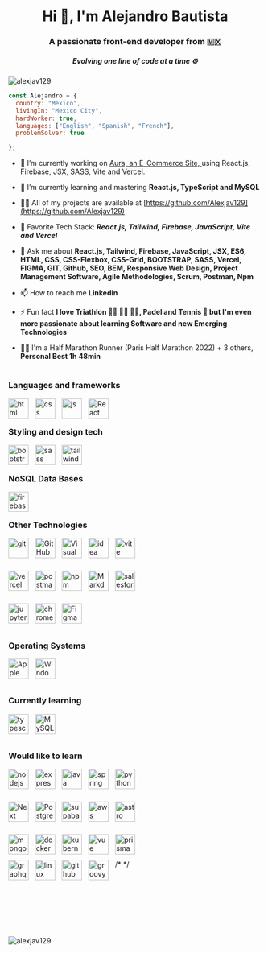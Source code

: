 <h1 align="center">Hi 👋, I'm Alejandro Bautista</h1>
<h3 align="center">A passionate front-end developer from 🇲🇽</h3>
<h5 align="center">Evolving one line of code at a time ⚙️</h5>


<p align="left"> <img src="https://komarev.com/ghpvc/?username=alexjav129&label=Profile%20views&color=0e75b6&style=flat" alt="alexjav129" /> </p>

```js
const Alejandro = {
  country: "Mexico",
  livingIn: "Mexico City",
  hardWorker: true,
  languages: ["English", "Spanish", "French"],
  problemSolver: true

};
```

- 🔭 I’m currently working on [Aura, an E-Commerce Site, ](https://github.com/Alexjav129/PreEntrega2-Bautista) using React.js, Firebase, JSX, SASS, Vite and Vercel. 

- 🌱 I’m currently learning and mastering ******React.js, TypeScript and MySQL******

- 👨‍💻 All of my projects are available at [https://github.com/Alexjav129](https://github.com/Alexjav129)

- 🏅 Favorite Tech Stack:  ***React.js, Tailwind, Firebase, JavaScript, Vite and Vercel***

- 💬 Ask me about **React.js, Tailwind, Firebase, JavaScript, JSX, ES6, HTML, CSS, CSS-Flexbox, CSS-Grid, BOOTSTRAP, SASS,  Vercel, FIGMA, GIT, Github, SEO, BEM, Responsive Web Design, Project Management Software, Agile Methodologies, Scrum, Postman, Npm**

- 📫 How to reach me **Linkedin**

- ⚡ Fun fact **I love Triathlon 🏃‍♂️ 🚴‍♂️ 🏊‍♂️, Padel and Tennis 🎾 but I'm even more passionate about learning Software and new Emerging Technologies**
  
- 🏃‍♂️ I'm a Half Marathon Runner (Paris Half Marathon 2022) + 3 others, **Personal Best 1h 48min**


# <h3 align="left">Languages and frameworks</h3>
<p align="left"> 

<img align="left" alt="html" width="40px" src="https://skillicons.dev/icons?i=html" style="padding-right:10px;" />
<img align="left" alt="css" width="40px" src="https://skillicons.dev/icons?i=css" style="padding-right:10px;" />
<img align="left" alt="js" width="40px" src="https://skillicons.dev/icons?i=js" style="padding-right:10px;" />
<img align="left" alt="React" width="40px" src="https://skillicons.dev/icons?i=react"  style="padding-right:10px;" />
  
</p> 
<br />

# <h3 align="left">Styling and design tech</h3>
<p align="left"> 

<img align="left" alt="bootstrap" width="40px" src="https://skillicons.dev/icons?i=bootstrap" style="padding-right:10px;" />
<img align="left" alt="sass" width="40px" src="https://skillicons.dev/icons?i=sass" style="padding-right:10px;" />
<img align="left" alt="tailwind" width="40px" src="https://skillicons.dev/icons?i=tailwind" style="padding-right:10px;" />
  
</p>
<br />

# <h3 align="left">NoSQL Data Bases</h3>
<p align="left"> 

<img align="left" alt="firebase" width="40px" src="https://skillicons.dev/icons?i=firebase" style="padding-right:10px;"/>
 
</p>
<br />


# <h3 align="left">Other Technologies</h3>
<p align="left"> 
  
<img align="left" alt="git" width="40px" src="https://skillicons.dev/icons?i=git" style="padding-right:10px;"/>
<img align="left" alt="GitHub" width="40px" src="https://skillicons.dev/icons?i=github" style="padding-right:10px;" />
<img align="left" alt="Visual Studio Code" width="40px" src="https://skillicons.dev/icons?i=vscode" style="padding-right:10px;" />
<img align="left" alt="idea" width="40px" src="https://skillicons.dev/icons?i=idea" style="padding-right:10px;"/>
<img align="left" alt="vite" width="40px" src="https://skillicons.dev/icons?i=vite" style="padding-right:10px;" />

<br><br><br>

<img align="left" alt="vercel" width="40px" src="https://skillicons.dev/icons?i=vercel" style="padding-right:10px;" />
<img align="left" alt="postman" width="40px" src="https://skillicons.dev/icons?i=postman" style="padding-right:10px;" />
<img align="left" alt="npm" width="40px" src="https://cdn.jsdelivr.net/gh/devicons/devicon/icons/npm/npm-original-wordmark.svg" style="padding-right:10px;" />
<img align="left" alt="Markdown" width="40px" src="https://skillicons.dev/icons?i=md" style="padding-right:10px;" />
<img align="left" alt="salesforce" width="40px" src="https://cdn.jsdelivr.net/gh/devicons/devicon/icons/salesforce/salesforce-original.svg" style="padding-right:10px;" />

<br><br><br>

<img align="left" alt="jupyter" width="40px" src="https://cdn.jsdelivr.net/gh/devicons/devicon/icons/jupyter/jupyter-original-wordmark.svg" style="padding-right:10px;" />
<img align="left" alt="chrome" width="40px" src="https://cdn.jsdelivr.net/gh/devicons/devicon/icons/chrome/chrome-original.svg" style="padding-right:10px;" />
<img align="left" alt="Figma" width="40px" src="https://skillicons.dev/icons?i=figma" style="padding-right:10px;"/>


</p>
<br><br>


# <h3 align="left">Operating Systems</h3>
<p align="left"> 

<img align="left" alt="Apple" width="40px" src="https://cdn.jsdelivr.net/gh/devicons/devicon/icons/apple/apple-original.svg" style="padding-right:10px;" />
<img align="left" alt="Windows" width="40px" src="https://cdn.jsdelivr.net/gh/devicons/devicon/icons/windows8/windows8-original.svg" style="padding-right:10px;" />

</p>
<br />
<br />


# <h3 align="left">Currently learning</h3>
<p align="left"> 

<img align="left" alt="typescript" width="40px" src="https://skillicons.dev/icons?i=ts"  style="padding-right:10px;" />
<img align="left" alt="MySQL" width="40px" src="https://skillicons.dev/icons?i=mysql" style="padding-right:10px;" />


</p>
<br />
<br />

# <h3 align="left">Would like to learn</h3>
<p align="left"> 

<img align="left" alt="nodejs" width="40px" src="https://cdn.jsdelivr.net/gh/devicons/devicon/icons/nodejs/nodejs-original.svg"  style="padding-right:10px;" />
<img align="left" alt="express" width="40px" src="https://skillicons.dev/icons?i=express" style="padding-right:10px;"/>
<img align="left" alt="java" width="40px" src="https://skillicons.dev/icons?i=java" style="padding-right:10px;"/>
<img align="left" alt="spring" width="40px" src="https://skillicons.dev/icons?i=spring" style="padding-right:10px;"/>
<img align="left" alt="python" width="40px" src="https://skillicons.dev/icons?i=py" style="padding-right:10px;"/>



<br><br><br>

<img align="left" alt="Next" width="40px" src="https://skillicons.dev/icons?i=nextjs"  style="padding-right:10px;" />
<img align="left" alt="Postgres" width="40px" src="https://skillicons.dev/icons?i=postgresql" style="padding-right:10px;" />
<img align="left" alt="supabase" width="40px" src="https://skillicons.dev/icons?i=supabase" style="padding-right:10px;"/>
<img align="left" alt="aws" width="40px" src="https://skillicons.dev/icons?i=aws" style="padding-right:10px;"/>
<img align="left" alt="astro" width="40px" src="https://skillicons.dev/icons?i=astro" style="padding-right:10px;" />



<br><br><br>

<img align="left" alt="mongodb" width="40px" src="https://skillicons.dev/icons?i=mongodb" style="padding-right:10px;"/>
<img align="left" alt="docker" width="40px" src="https://skillicons.dev/icons?i=docker" style="padding-right:10px;"/>
<img align="left" alt="kubernetes" width="40px" src="https://skillicons.dev/icons?i=kubernetes" style="padding-right:10px;"/>
<img align="left" alt="vue" width="40px" src="https://cdn.jsdelivr.net/gh/devicons/devicon/icons/vuejs/vuejs-original.svg" style="padding-right:10px;" />
<img align="left" alt="prisma" width="40px" src="https://skillicons.dev/icons?i=prisma" style="padding-right:10px;"/>


<br><br><br>
/* <img align="left" alt="graphql" width="40px" src="https://skillicons.dev/icons?i=graphql" style="padding-right:10px;"/>
<img align="left" alt="linux" width="40px" src="https://skillicons.dev/icons?i=linux" style="padding-right:10px;"/>
<img align="left" alt="github actions" width="40px" src="https://skillicons.dev/icons?i=githubactions" style="padding-right:10px;"/>
<img align="left" alt="groovy" width="40px" src="https://cdn.jsdelivr.net/gh/devicons/devicon@latest/icons/groovy/groovy-original.svg" style="padding-right:10px;" />
*/
  
</p>


<br />
<br />
<br />

#



<br />

<p>
  <img align="left" src="https://github-readme-stats.vercel.app/api/top-langs?username=alexjav129&show_icons=true&locale=en&layout=compact" alt="alexjav129" />
</p>
